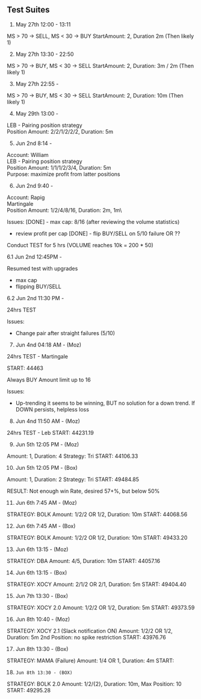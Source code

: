 ## Test Suites

1. May 27th 12:00 - 13:11

MS > 70 -> SELL, MS < 30 -> BUY
StartAmount: 2, Duration 2m (Then likely 1)

2. May 27th 13:30 - 22:50
   
MS > 70 -> BUY, MS < 30 -> SELL
StartAmount: 2, Duration: 3m / 2m (Then likely 1)

3. May 27th 22:55 - 
   
MS > 70 -> BUY, MS < 30 -> SELL
StartAmount: 2, Duration: 10m (Then likely 1)

4. May 29th 13:00 -  

LEB - Pairing position strategy\
Position Amount: 2/2/1/2/2/2, Duration: 5m

5. Jun 2nd 8:14 - 
   
Account: William\
LEB - Pairing position strategy\
Position Amount: 1/1/1/2/3/4, Duration: 5m\
Purpose: maximize profit from latter positions

6. Jun 2nd 9:40 - 
   
Account: Rapig\
Martingale\
Position Amount: 1/2/4/8/16, Duration: 2m, 1m\

Issues:
[DONE] - max cap: 8/16 (after reviewing the volume statistics)
- review profit per cap
[DONE] - flip BUY/SELL on 5/10 failure OR ??

Conduct TEST for 5 hrs (VOLUME reaches 10k = 200 * 50)


6.1 Jun 2nd 12:45PM - 

Resumed test with upgrades
- max cap
- flipping BUY/SELL


6.2 Jun 2nd 11:30 PM -

24hrs TEST

Issues:
- Change pair after straight failures (5/10)
 
7. Jun 4nd 04:18 AM - (Moz)

24hrs TEST - Martingale

START: 44463

Always BUY
Amount limit up to 16

Issues:
- Up-trending it seems to be winning, BUT no solution for a down trend. If DOWN persists, helpless loss

8. Jun 4nd 11:50 AM - (Moz)

24hrs TEST - Leb
START: 44231.19

9. Jun 5th 12:05 PM - (Moz)

Amount: 1, Duration: 4
Strategy: Tri
START: 44106.33

10. Jun 5th 12:05 PM - (Box)

Amount: 1, Duration: 2
Strategy: Tri
START: 49484.85

RESULT: Not enough win Rate, desired 57+%, but below 50%

11. Jun 6th 7:45 AM - (Moz)

STRATEGY: BOLK
Amount: 1/2/2 OR 1/2, Duration: 10m
START: 44068.56

12.  Jun 6th 7:45 AM - (Box)

STRATEGY: BOLK
Amount: 1/2/2 OR 1/2, Duration: 10m
START: 49433.20

13. Jun 6th 13:15 - (Moz)

STRATEGY: DBA
Amount: 4/5, Duration: 10m
START: 44057.16

14.  Jun 6th 13:15 - (Box)

STRATEGY: XOCY
Amount: 2/1/2 OR 2/1, Duration: 5m
START: 49404.40

15.   Jun 7th 13:30 - (Box)

STRATEGY: XOCY 2.0
Amount: 1/2/2 OR 1/2, Duration: 5m
START: 49373.59


16.   Jun 8th 10:40 - (Moz)

STRATEGY: XOCY 2.1 (Slack notification ON)
Amount: 1/2/2 OR 1/2, Duration: 5m
2nd Position: no spike restriction
START: 43976.76

17.    Jun 8th 13:30 - (Box)

STRATEGY: MAMA (Failure)
Amount: 1/4 OR 1, Duration: 4m
START: 

18.     Jun 8th 13:30 - (BOX)

STRATEGY: BOLK 2.0
Amount: 1/2/{2}, Duration: 10m, Max Position: 10
START: 49295.28